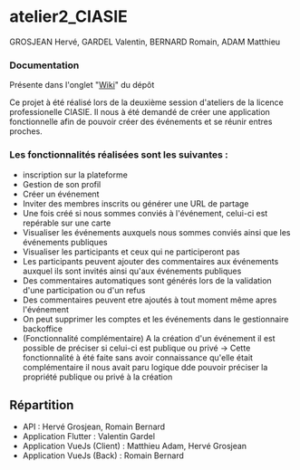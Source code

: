 # atelier2_CIASIE

GROSJEAN Hervé, GARDEL Valentin, BERNARD Romain, ADAM Matthieu

### Documentation

Présente dans l'onglet "[Wiki](https://github.com/MatthADAM/atelier2_CIASIE/wiki)" du dépôt

Ce projet à été réalisé lors de la deuxième session d'ateliers de la licence professionelle CIASIE. Il nous à été demandé de créer une application fonctionnelle afin de pouvoir créer des événements et se réunir entres proches.

### Les fonctionnalités réalisées sont les suivantes :

- inscription sur la plateforme
- Gestion de son profil
- Créer un événement
- Inviter des membres inscrits ou générer une URL de partage
- Une fois créé si nous sommes conviés à l'événement, celui-ci est repérable sur une carte
- Visualiser les événements auxquels nous sommes conviés ainsi que les événements publiques
- Visualiser les participants et ceux qui ne participeront pas
- Les participants peuvent ajouter des commentaires aux événements auxquel ils sont invités ainsi qu'aux événements publiques
- Des commentaires automatiques sont générés lors de la validation d'une participation ou d'un refus
- Des commentaires peuvent etre ajoutés à tout moment même apres l'événement
- On peut supprimer les comptes et les événements dans le gestionnaire backoffice
- (Fonctionnalité complémentaire) A la création d'un événement il est possible de préciser si celui-ci est publique ou privé -> Cette fonctionnalité à été faite sans avoir connaissance qu'elle était complémentaire il nous avait paru logique dde pouvoir préciser la propriété publique ou privé à la création

## Répartition

- API : Hervé Grosjean, Romain Bernard
- Application Flutter : Valentin Gardel
- Application VueJs (Client) : Matthieu Adam, Hervé Grosjean
- Application VueJs (Back) : Romain Bernard
